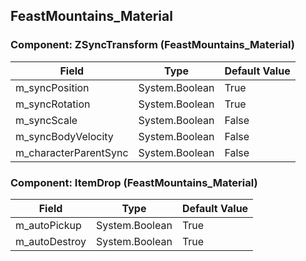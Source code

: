 ## FeastMountains_Material

### Component: ZSyncTransform (FeastMountains_Material)

|Field|Type|Default Value|
|-----|----|-------------|
|m_syncPosition|System.Boolean|True|
|m_syncRotation|System.Boolean|True|
|m_syncScale|System.Boolean|False|
|m_syncBodyVelocity|System.Boolean|False|
|m_characterParentSync|System.Boolean|False|

### Component: ItemDrop (FeastMountains_Material)

|Field|Type|Default Value|
|-----|----|-------------|
|m_autoPickup|System.Boolean|True|
|m_autoDestroy|System.Boolean|True|

